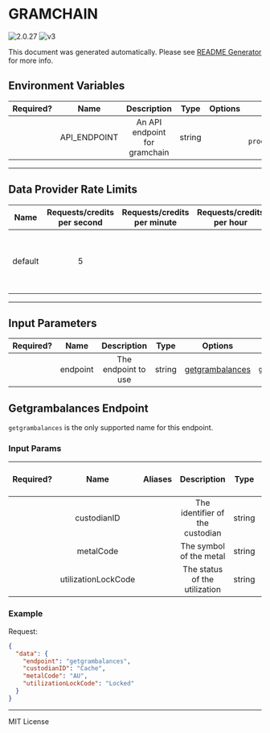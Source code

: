 # GRAMCHAIN

![2.0.27](https://img.shields.io/github/package-json/v/smartcontractkit/external-adapters-js?filename=packages/sources/gramchain/package.json) ![v3](https://img.shields.io/badge/framework%20version-v3-blueviolet)

This document was generated automatically. Please see [README Generator](../../scripts#readme-generator) for more info.

## Environment Variables

| Required? |     Name     |          Description          |  Type  | Options |                   Default                   |
| :-------: | :----------: | :---------------------------: | :----: | :-----: | :-----------------------------------------: |
|           | API_ENDPOINT | An API endpoint for gramchain | string |         | `https://api-prod.gramchain.net/api/public` |

---

## Data Provider Rate Limits

|  Name   | Requests/credits per second | Requests/credits per minute | Requests/credits per hour |                           Note                           |
| :-----: | :-------------------------: | :-------------------------: | :-----------------------: | :------------------------------------------------------: |
| default |              5              |                             |                           | Considered unlimited tier, but setting reasonable limits |

---

## Input Parameters

| Required? |   Name   |     Description     |  Type  |                   Options                    |      Default      |
| :-------: | :------: | :-----------------: | :----: | :------------------------------------------: | :---------------: |
|           | endpoint | The endpoint to use | string | [getgrambalances](#getgrambalances-endpoint) | `getgrambalances` |

## Getgrambalances Endpoint

`getgrambalances` is the only supported name for this endpoint.

### Input Params

| Required? |        Name         | Aliases |           Description           |  Type  | Options | Default  | Depends On | Not Valid With |
| :-------: | :-----------------: | :-----: | :-----------------------------: | :----: | :-----: | :------: | :--------: | :------------: |
|           |     custodianID     |         | The identifier of the custodian | string |         | `Cache`  |            |                |
|           |      metalCode      |         |     The symbol of the metal     | string |         |   `AU`   |            |                |
|           | utilizationLockCode |         |  The status of the utilization  | string |         | `Locked` |            |                |

### Example

Request:

```json
{
  "data": {
    "endpoint": "getgrambalances",
    "custodianID": "Cache",
    "metalCode": "AU",
    "utilizationLockCode": "Locked"
  }
}
```

---

MIT License
